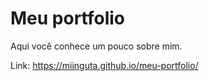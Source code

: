 # Meu portfolio
Aqui você conhece um pouco sobre mim.

Link: https://miinguta.github.io/meu-portfolio/
